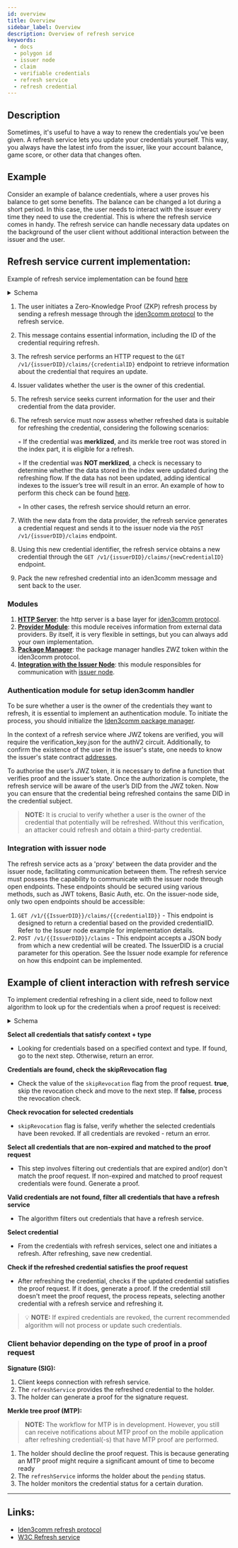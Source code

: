 ```yaml
---
id: overview
title: Overview
sidebar_label: Overview
description: Overview of refresh service
keywords:
  - docs
  - polygon id
  - issuer node
  - claim
  - verifiable credentials
  - refresh service
  - refresh credential
---
```


## Description

Sometimes, it's useful to have a way to renew the credentials you've been given. A refresh service lets you update your credentials yourself. This way, you always have the latest info from the issuer, like your account balance, game score, or other data that changes often.

## Example

Consider an example of balance credentials, where a user proves his balance to get some benefits. The balance can be changed a lot during a short period. In this case, the user needs to interact with the issuer every time they need to use the credential. This is where the refresh service comes in handy. The refresh service can handle necessary data updates on the background of the user client without additional interaction between the issuer and the user.

## Refresh service current implementation:

Example of refresh service implementation can be found [here](https://github.com/0xPolygonID/refresh-service)

<details>
  <summary>Schema</summary>
  <div align="center">
    <img src= {useBaseUrl("img/refresh-service.svg")} align="center" />
  </div>
</details>

1. The user initiates a Zero-Knowledge Proof (ZKP) refresh process by sending a refresh message through the [iden3comm protocol](https://iden3-communication.io/credentials/1.0/refresh/) to the refresh service.
2. This message contains essential information, including the ID of the credential requiring refresh.
3. The refresh service performs an HTTP request to the `GET /v1/{issuerDID}/claims/{credentialID}` endpoint to retrieve information about the credential that requires an update.
4. Issuer validates whether the user is the owner of this credential.
5. The refresh service seeks current information for the user and their credential from the data provider.
6. The refresh service must now assess whether refreshed data is suitable for refreshing the credential, considering the following scenarios:

   ◦ If the credential was **merklized**, and its merkle tree root was stored in the index part, it is eligible for a refresh.

   ◦ If the credential was **NOT merklized**, a check is necessary to determine whether the data stored in the index were updated during the refreshing flow. If the data has not been updated, adding identical indexes to the issuer’s tree will result in an error. An example of how to perform this check can be found [here](https://github.com/0xPolygonID/refresh-service/blob/e9c310fc3808e1f58ce108523b4fd07dd67800ed/service/refresh.go#L175).

   ◦ In other cases, the refresh service should return an error.

7. With the new data from the data provider, the refresh service generates a credential request and sends it to the issuer node via the `POST /v1/{issuerDID}/claims` endpoint.
8. Using this new credential identifier, the refresh service obtains a new credential through the `GET /v1/{issuerDID}/claims/{newCredentialID}` endpoint.
9. Pack the new refreshed credential into an iden3comm message and sent back to the user.

### Modules

1. **[HTTP Server](https://github.com/0xPolygonID/refresh-service/tree/main/server)**: the http server is a base layer for [iden3comm protocol](https://iden3-communication.io/).
2. **[Provider Module](https://github.com/0xPolygonID/refresh-service/tree/main/providers)**: this module receives information from external data providers. By itself, it is very flexible in settings, but you can always add your own implementation.
3. **[Package Manager](https://github.com/0xPolygonID/refresh-service/blob/main/packagemanager/packagemanager.go)**: the package manager handles ZWZ token within the iden3comm protocol.
4. **[Integration with the Issuer Node](https://github.com/0xPolygonID/refresh-service/blob/main/service/issuer.go)**: this module responsibles for communication with [issuer node](https://github.com/0xPolygonID/issuer-node/).

### Authentication module for setup iden3comm handler

To be sure whether a user is the owner of the credentials they want to refresh, it is essential to implement an authentication module. To initiate the process, you should initialize the [Iden3comm package manager](https://github.com/0xPolygonID/refresh-service/blob/main/packagemanager/packagemanager.go).

In the context of a refresh service where JWZ tokens are verified, you will require the verification_key.json for the authV2 circuit. Additionally, to confirm the existence of the user in the issuer's state, one needs to know the issuer's state contract [addresses](https://docs.iden3.io/contracts/state/).

To authorise the user’s JWZ token, it is necessary to define a function that verifies proof and the issuer’s state. Once the authorization is complete, the refresh service will be aware of the user’s DID from the JWZ token. Now you can ensure that the credential being refreshed contains the same DID in the credential subject.

> **NOTE:** It is crucial to verify whether a user is the owner of the credential that potentially will be refreshed. Without this verification, an attacker could refresh and obtain a third-party credential.

### Integration with issuer node

The refresh service acts as a 'proxy' between the data provider and the issuer node, facilitating communication between them. The refresh service must possess the capability to communicate with the issuer node through open endpoints. These endpoints should be secured using various methods, such as JWT tokens, Basic Auth, etc. On the issuer-node side, only two open endpoints should be accessible:

1. `GET /v1/{{IssuerDID}}/claims/{{credentialID}}` - This endpoint is designed to return a credential based on the provided credentialID. Refer to the Issuer node example for implementation details.
2. `POST /v1/{{IssuerDID}}/claims` - This endpoint accepts a JSON body from which a new credential will be created. The IssuerDID is a crucial parameter for this operation. See the Issuer node example for reference on how this endpoint can be implemented.

## Example of client interaction with refresh service

To implement credential refreshing in a client side, need to follow next algorithm to look up for the credentials when a proof request is received:

<details>
  <summary>Schema</summary>
  <div align="center">
    <img src= {useBaseUrl("img/auto-refresh.drawio.svg")} align="center"/>
  </div>
</details>

**Select all credentials that satisfy context + type**

- Looking for credentials based on a specified context and type. If found, go to the next step. Otherwise, return an error.

**Credentials are found, check the skipRevocation flag**

- Check the value of the `skipRevocation` flag from the proof request. **true**, skip the revocation check and move to the next step. If **false**, process the revocation check.

**Check revocation for selected credentials**

- `skipRevocation` flag is false, verify whether the selected credentials have been revoked. If all credentials are revoked - return an error.

**Select all credentials that are non-expired and matched to the proof request**

- This step involves filtering out credentials that are expired and(or) don't match the proof request. If non-expired and matched to proof request credentials were found. Generate a proof.

**Valid credentials are not found, filter all credentials that have a refresh service**

- The algorithm filters out credentials that have a refresh service.

**Select credential**

- From the credentials with refresh services, select one and initiates a refresh. After refreshing, save new credential.

**Check if the refreshed credential satisfies the proof request**

- After refreshing the credential, checks if the updated credential satisfies the proof request. If it does, generate a proof. If the credential still doesn't meet the proof request, the process repeats, selecting another credential with a refresh service and refreshing it.

> 💡 **NOTE:** If expired credentials are revoked, the current recommended algorithm will not process or update such credentials.

### Client behavior depending on the type of proof in a proof request

**Signature (SIG):**

1. Client keeps connection with refresh service.
1. The `refreshService` provides the refreshed credential to the holder.
1. The holder can generate a proof for the signature request.

**Merkle tree proof (MTP):**

> **NOTE:** The workflow for MTP is in development. However, you still can receive notifications about MTP proof on the mobile application after refreshing credential(-s) that have MTP proof are performed.

1. The holder should decline the proof request. This is because generating an MTP proof might require a significant amount of time to become ready
1. The `refreshService` informs the holder about the `pending` status.
1. The holder monitors the credential status for a certain duration.

---

## Links:

- [Iden3comm refresh protocol](https://iden3-communication.io/credentials/1.0/refresh)
- [W3C Refresh service](https://iden3-communication.io/w3c/refresh-service/overview)
